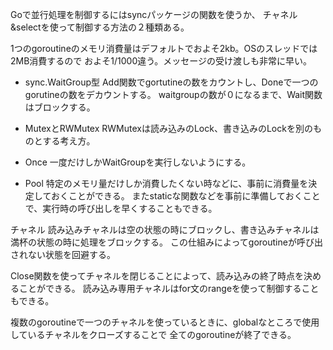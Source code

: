 Goで並行処理を制御するにはsyncパッケージの関数を使うか、
チャネル&selectを使って制御する方法の２種類ある。

1つのgoroutineのメモリ消費量はデフォルトでおよそ2kb。OSのスレッドでは2MB消費するので
およそ1/1000違う。メッセージの受け渡しも非常に早い。

- sync.WaitGroup型
Add関数でgortutineの数をカウントし、Doneで一つのgorutineの数をデカウントする。
waitgroupの数が０になるまで、Wait関数はブロックする。

- MutexとRWMutex
RWMutexは読み込みのLock、書き込みのLockを別のものとする考え方。

- Once
一度だけしかWaitGroupを実行しないようにする。

- Pool
特定のメモリ量だけしか消費したくない時などに、事前に消費量を決定しておくことができる。
またstaticな関数などを事前に準備しておくことで、実行時の呼び出しを早くすることもできる。

チャネル
読み込みチャネルは空の状態の時にブロックし、書き込みチャネルは満杯の状態の時に処理をブロックする。
この仕組みによってgoroutineが呼び出されない状態を回避する。

Close関数を使ってチャネルを閉じることによって、読み込みの終了時点を決めることができる。
読み込み専用チャネルはfor文のrangeを使って制御することもできる。

複数のgoroutineで一つのチャネルを使っているときに、globalなところで使用しているチャネルをクローズすることで
全てのgoroutineが終了できる。

 
